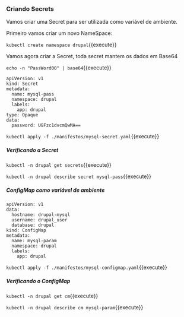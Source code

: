 
### Criando Secrets

Vamos criar uma Secret para ser utilizada como variável de ambiente.

Primeiro vamos criar um novo NameSpace:

`kubectl create namespace drupal`{{execute}}

Vamos agora criar a Secret, toda secret mantem os dados em Base64

`echo -n "PassWord00" | base64`{{execute}}

```
apiVersion: v1
kind: Secret
metadata:
  name: mysql-pass
  namespace: drupal
  labels:
    app: drupal
type: Opaque
data:
  password: UGFzc1dvcmQwMA==
```

`kubectl apply -f ./manifestos/mysql-secret.yaml`{{execute}}

##### Verificando a Secret

`kubectl -n drupal get secrets`{{execute}}

`kubectl -n drupal describe secret mysql-pass`{{execute}}

##### ConfigMap como variável de ambiente

```
apiVersion: v1
data:
  hostname: drupal-mysql
  username: drupal_user
  database: drupal
kind: ConfigMap
metadata:
  name: mysql-param
  namespace: drupal
  labels:
    app: drupal
```

`kubectl apply -f ./manifestos/mysql-configmap.yaml`{{execute}}

##### Verificando o ConfigMap

`kubectl -n drupal get cm`{{execute}}

`kubectl -n drupal describe cm mysql-param`{{execute}}
